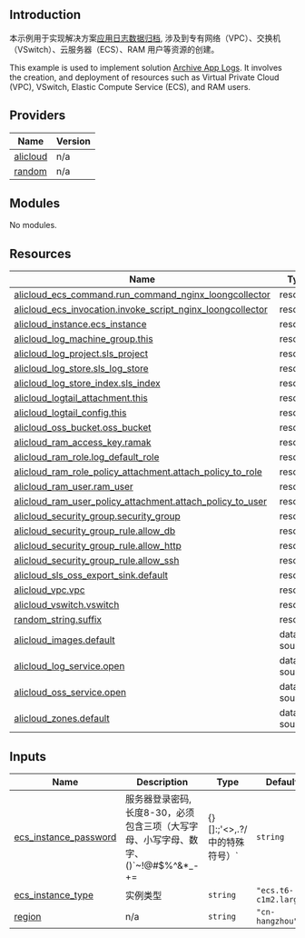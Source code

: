 ## Introduction

<!-- DOCS_DESCRIPTION_CN -->
本示例用于实现解决方案[应用日志数据归档](https://www.aliyun.com/solution/tech-solution/oss-nginx),  涉及到专有网络（VPC）、交换机（VSwitch）、云服务器（ECS）、RAM 用户等资源的创建。
<!-- DOCS_DESCRIPTION_CN -->

<!-- DOCS_DESCRIPTION_EN -->
This example is used to implement solution [Archive App Logs](https://www.aliyun.com/solution/tech-solution/oss-nginx). It involves the creation, and deployment of resources such as Virtual Private Cloud (VPC), VSwitch, Elastic Compute Service (ECS), and RAM users.
<!-- DOCS_DESCRIPTION_EN -->

<!-- BEGIN_TF_DOCS -->
## Providers

| Name | Version |
|------|---------|
| <a name="provider_alicloud"></a> [alicloud](#provider\_alicloud) | n/a |
| <a name="provider_random"></a> [random](#provider\_random) | n/a |

## Modules

No modules.

## Resources

| Name | Type |
|------|------|
| [alicloud_ecs_command.run_command_nginx_loongcollector](https://registry.terraform.io/providers/hashicorp/alicloud/latest/docs/resources/ecs_command) | resource |
| [alicloud_ecs_invocation.invoke_script_nginx_loongcollector](https://registry.terraform.io/providers/hashicorp/alicloud/latest/docs/resources/ecs_invocation) | resource |
| [alicloud_instance.ecs_instance](https://registry.terraform.io/providers/hashicorp/alicloud/latest/docs/resources/instance) | resource |
| [alicloud_log_machine_group.this](https://registry.terraform.io/providers/hashicorp/alicloud/latest/docs/resources/log_machine_group) | resource |
| [alicloud_log_project.sls_project](https://registry.terraform.io/providers/hashicorp/alicloud/latest/docs/resources/log_project) | resource |
| [alicloud_log_store.sls_log_store](https://registry.terraform.io/providers/hashicorp/alicloud/latest/docs/resources/log_store) | resource |
| [alicloud_log_store_index.sls_index](https://registry.terraform.io/providers/hashicorp/alicloud/latest/docs/resources/log_store_index) | resource |
| [alicloud_logtail_attachment.this](https://registry.terraform.io/providers/hashicorp/alicloud/latest/docs/resources/logtail_attachment) | resource |
| [alicloud_logtail_config.this](https://registry.terraform.io/providers/hashicorp/alicloud/latest/docs/resources/logtail_config) | resource |
| [alicloud_oss_bucket.oss_bucket](https://registry.terraform.io/providers/hashicorp/alicloud/latest/docs/resources/oss_bucket) | resource |
| [alicloud_ram_access_key.ramak](https://registry.terraform.io/providers/hashicorp/alicloud/latest/docs/resources/ram_access_key) | resource |
| [alicloud_ram_role.log_default_role](https://registry.terraform.io/providers/hashicorp/alicloud/latest/docs/resources/ram_role) | resource |
| [alicloud_ram_role_policy_attachment.attach_policy_to_role](https://registry.terraform.io/providers/hashicorp/alicloud/latest/docs/resources/ram_role_policy_attachment) | resource |
| [alicloud_ram_user.ram_user](https://registry.terraform.io/providers/hashicorp/alicloud/latest/docs/resources/ram_user) | resource |
| [alicloud_ram_user_policy_attachment.attach_policy_to_user](https://registry.terraform.io/providers/hashicorp/alicloud/latest/docs/resources/ram_user_policy_attachment) | resource |
| [alicloud_security_group.security_group](https://registry.terraform.io/providers/hashicorp/alicloud/latest/docs/resources/security_group) | resource |
| [alicloud_security_group_rule.allow_db](https://registry.terraform.io/providers/hashicorp/alicloud/latest/docs/resources/security_group_rule) | resource |
| [alicloud_security_group_rule.allow_http](https://registry.terraform.io/providers/hashicorp/alicloud/latest/docs/resources/security_group_rule) | resource |
| [alicloud_security_group_rule.allow_ssh](https://registry.terraform.io/providers/hashicorp/alicloud/latest/docs/resources/security_group_rule) | resource |
| [alicloud_sls_oss_export_sink.default](https://registry.terraform.io/providers/hashicorp/alicloud/latest/docs/resources/sls_oss_export_sink) | resource |
| [alicloud_vpc.vpc](https://registry.terraform.io/providers/hashicorp/alicloud/latest/docs/resources/vpc) | resource |
| [alicloud_vswitch.vswitch](https://registry.terraform.io/providers/hashicorp/alicloud/latest/docs/resources/vswitch) | resource |
| [random_string.suffix](https://registry.terraform.io/providers/hashicorp/random/latest/docs/resources/string) | resource |
| [alicloud_images.default](https://registry.terraform.io/providers/hashicorp/alicloud/latest/docs/data-sources/images) | data source |
| [alicloud_log_service.open](https://registry.terraform.io/providers/hashicorp/alicloud/latest/docs/data-sources/log_service) | data source |
| [alicloud_oss_service.open](https://registry.terraform.io/providers/hashicorp/alicloud/latest/docs/data-sources/oss_service) | data source |
| [alicloud_zones.default](https://registry.terraform.io/providers/hashicorp/alicloud/latest/docs/data-sources/zones) | data source |

## Inputs

| Name | Description | Type | Default | Required |
|------|-------------|------|---------|:--------:|
| <a name="input_ecs_instance_password"></a> [ecs\_instance\_password](#input\_ecs\_instance\_password) | 服务器登录密码,长度8-30，必须包含三项（大写字母、小写字母、数字、 ()`~!@#$%^&*_-+=|{}[]:;'<>,.?/ 中的特殊符号）` | `string` | n/a | yes |
| <a name="input_ecs_instance_type"></a> [ecs\_instance\_type](#input\_ecs\_instance\_type) | 实例类型 | `string` | `"ecs.t6-c1m2.large"` | no |
| <a name="input_region"></a> [region](#input\_region) | n/a | `string` | `"cn-hangzhou"` | no |
<!-- END_TF_DOCS -->